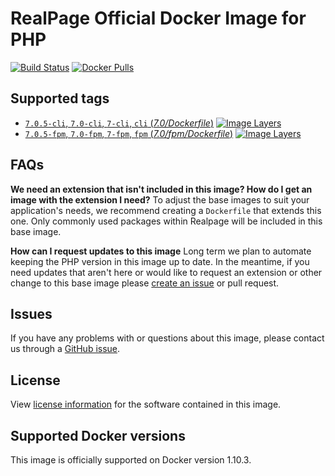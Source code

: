 # RealPage Official Docker Image for PHP

[![Build Status](https://travis-ci.org/realpage/php.svg?branch=master)](https://travis-ci.org/realpage/php) 
[![Docker Pulls](https://img.shields.io/docker/pulls/realpage/php.svg)](https://hub.docker.com/r/realpage/php)

## Supported tags
- [`7.0.5-cli`, `7.0-cli`, `7-cli`, `cli` (*7.0/Dockerfile*)](https://hub.docker.com/r/realpage/php/) 
[![Image Layers](https://img.shields.io/imagelayers/layers/realpage/php/7.0-cli.svg)](https://imagelayers.io/?images=realpage/php:7.0-cli)
- [`7.0.5-fpm`, `7.0-fpm`, `7-fpm`, `fpm` (*7.0/fpm/Dockerfile*)](https://hub.docker.com/r/realpage/php/) 
[![Image Layers](https://img.shields.io/imagelayers/layers/realpage/php/7.0-fpm.svg)](https://imagelayers.io/?images=realpage/php:7.0-fpm)

## FAQs
**We need an extension that isn't included in this image? How do I get an image with the extension I need?**
To adjust the base images to suit your application's needs, we recommend creating a `Dockerfile` that extends this one.  Only commonly used packages within Realpage will be included in this base image.

**How can I request updates to this image**
Long term we plan to automate keeping the PHP version in this image up to date.  In the meantime, if you need updates that aren't here or would like to request an extension or other change to this base image please [create an issue](https://github.com/Realpage/php/issues/new) or pull request.

## Issues
If you have any problems with or questions about this image, please contact us through a [GitHub issue](https://github.com/realpage/php/issues).

## License
View [license information](http://php.net/license/) for the software contained in this image.

## Supported Docker versions
This image is officially supported on Docker version 1.10.3.
